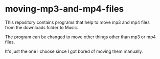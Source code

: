 # moving-mp3-and-mp4-files
This repository contains programs that help to move mp3 and mp4 files from the downloads folder to Music.

The program can be changed to move other things other than mp3 or mp4 files. 

It's just the one I choose since I got bored of moving them manually.
